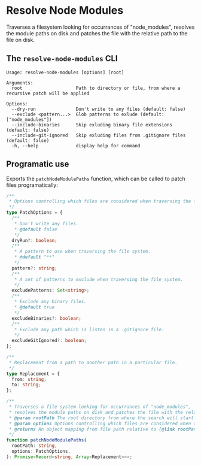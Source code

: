 # Resolve Node Modules

Traverses a filesystem looking for occurrances of "node_modules", resolves the module paths on disk and patches the file with the relative path to the file on disk.

## The `resolve-node-modules` CLI

```
Usage: resolve-node-modules [options] [root]

Arguments:
  root                    Path to directory or file, from where a recursive patch will be applied

Options:
  --dry-run               Don't write to any files (default: false)
  --exclude <pattern...>  Glob patterns to exlude (default: ["node_modules"])
  --include-binaries      Skip exluding binary file extensions (default: false)
  --include-git-ignored   Skip exluding files from .gitignore files (default: false)
  -h, --help              display help for command
```

## Programatic use

Exports the `patchNodeModulePaths` function, which can be called to patch files programatically:

```ts
/**
 * Options controlling which files are considered when traversing the file system.
 */
type PatchOptions = {
  /**
   * Don't write any files.
   * @default false
   */
  dryRun?: boolean;
  /**
   * A pattern to use when traversing the file system.
   * @default "**"
   */
  pattern?: string;
  /**
   * A set of patterns to exclude when traversing the file system.
   */
  excludePatterns: Set<string>;
  /**
   * Exclude any binary files.
   * @default true
   */
  excludeBinaries?: boolean;
  /**
   * Exclude any path which is listen in a .gitignore file.
   */
  excludeGitIgnored?: boolean;
};

/**
 * Replacement from a path to another path in a particular file.
 */
type Replacement = {
  from: string;
  to: string;
};

/**
 * Traverses a file system looking for occurrances of "node_modules",
 * resolves the module paths on disk and patches the file with the relative path to the file on disk.
 * @param rootPath The root directory from where the search will start
 * @param options Options controlling which files are considered when traversing the file system.
 * @returns An object mapping from file path relative to {@link rootPath} to an array of replacements.
 */
function patchNodeModulePaths(
  rootPath: string,
  options: PatchOptions,
): Promise<Record<string, Array<Replacement>>>;
```
